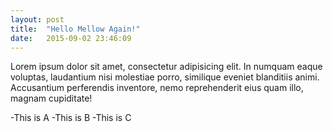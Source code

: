 ```yaml
---
layout: post
title:  "Hello Mellow Again!"
date:   2015-09-02 23:46:09
---
```


Lorem ipsum dolor sit amet, consectetur adipisicing elit. In numquam eaque voluptas, laudantium nisi molestiae porro, similique eveniet blanditiis animi. Accusantium perferendis inventore, nemo reprehenderit eius quam illo, magnam cupiditate!

-This is A
-This is B
-This is C